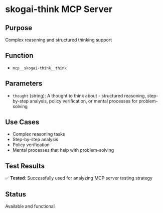 # skogai-think MCP Server

## Purpose
Complex reasoning and structured thinking support

## Function
- `mcp__skogai-think__think`

## Parameters
- `thought` (string): A thought to think about - structured reasoning, step-by-step analysis, policy verification, or mental processes for problem-solving

## Use Cases
- Complex reasoning tasks
- Step-by-step analysis
- Policy verification
- Mental processes that help with problem-solving

## Test Results
✅ **Tested**: Successfully used for analyzing MCP server testing strategy

## Status
Available and functional